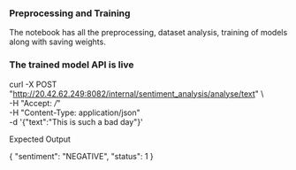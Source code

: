 ### Preprocessing and Training


The notebook has all the preprocessing, dataset analysis, training of models along with saving weights. 

### The trained model API is live 

curl -X POST "http://20.42.62.249:8082/internal/sentiment_analysis/analyse/text" \        
  -H "Accept: */*" \
  -H "Content-Type: application/json" \
  -d '{"text":"This is such a bad day"}'

Expected Output 

{
  "sentiment": "NEGATIVE",
  "status": 1
}



